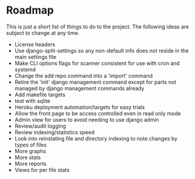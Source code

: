 Roadmap
=======

This is just a short list of things to do to the project. The following ideas are subject to change at any time.

- License headers
- Use django-split-settings so any non-default info does not reside in the main settings file
- Make CLI options flags for scanner consistent for use with cron and systemd
- Change the add repo command into a 'import' command
- Retire the 'init' django management command except for parts not managed by django management commands already
- Add makefile targets
- test with sqlite
- Heroku deployment automation/targets for easy trials
- Allow the front page to be access controlled even in read only mode
- Admin view for users to avoid needing to use django admin
- Review/audit logging
- Review indexing/statistics speed
- Look into reinstating file and directory indexing to note changes by types of files
- More graphs
- More stats
- More reports
- Views for per file stats



